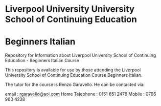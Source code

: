# Liverpool University University School of Continuing Education
# Beginners Italian

Repository for Information about Liverpool University School of Continuing Education - Beginners Italian Course

This repository is available for use by those attending the Liverpool University School of Continuing Education Course Beginners Italian.

The tutor for the course is Renzo Garavello. He can be contacted via:

email : rgaravello@aol.com
Home Telephone : 0151 651 2476
Mobile : 0796 963 4238

